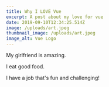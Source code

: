 ```yaml
---
title: Why I LOVE Vue
excerpt: A post about my love for vue
date: 2019-09-10T12:34:25.514Z
image: /uploads/art.jpeg
thumbnail_image: /uploads/art.jpeg
image_alt: Vue Logo
---
```

My girlfriend is amazing.

I eat good food.

I have a job that's fun and challenging!

